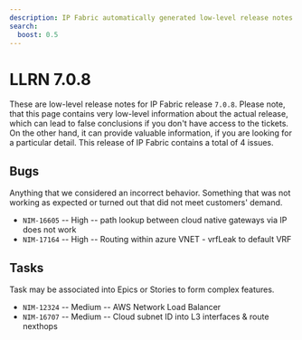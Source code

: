 ```yaml
---
description: IP Fabric automatically generated low-level release notes for version 7.0.8.
search:
  boost: 0.5
---
```


# LLRN 7.0.8

These are low-level release notes for IP Fabric release `7.0.8`. Please note, that this page contains very low-level information about the actual release, which can lead to false conclusions if you don't have access to the tickets. On the other hand, it can provide valuable information, if you are looking for a particular detail. This release of IP Fabric contains a total of 4 issues.

## Bugs

Anything that we considered an incorrect behavior. Something that was not working as expected or turned out that did not meet customers' demand.

- `NIM-16605` -- High -- path lookup between cloud native gateways via IP does not work
- `NIM-17164` -- High -- Routing within azure VNET - vrfLeak to default VRF

## Tasks

Task may be associated into Epics or Stories to form complex features.

- `NIM-12324` -- Medium -- AWS Network Load Balancer
- `NIM-16707` -- Medium -- Cloud subnet ID into L3 interfaces & route nexthops
